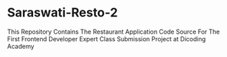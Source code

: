 # Saraswati-Resto-2
This Repository Contains The Restaurant Application Code Source For The First Frontend Developer Expert Class Submission Project at Dicoding Academy
